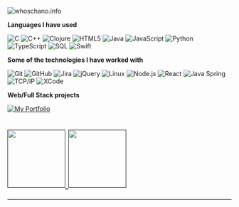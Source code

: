 <p><img src="https://img.shields.io/badge/-CHANO.DEV-000000?style=for-the-badge&amp;logo=react&amp;logoColor=white" alt="whoschano.info"></p>

<p><strong>Languages I have used</strong></p>
<p>
  <img src="https://img.shields.io/badge/-C-000000?style=flat&amp;logo=C" alt="C">
  <img src="https://img.shields.io/badge/-C++-000000?style=flat&amp;logo=C%2B%2B&amp;logoColor=00599C" alt="C++">
  <img src="https://img.shields.io/badge/-Clojure-000000?style=flat&amp;logo=Clojure" alt="Clojure">
  <img src="https://img.shields.io/badge/-HTML5-000000?style=flat&amp;logo=HTML5" alt="HTML5">
  <img src="https://img.shields.io/badge/-Java-000000?style=flat&amp;logo=Java&amp;logoColor=007396" alt="Java">
  <img src="https://img.shields.io/badge/-JavaScript-000000?style=flat&amp;logo=javascript" alt="JavaScript">
  <img src="https://img.shields.io/badge/-Python-000000?style=flat&amp;logo=python" alt="Python">
  <img src="https://img.shields.io/badge/-TypeScript-000000?style=flat&amp;logo=typescript&amp;logoColor=007ACC" alt="TypeScript">
  <img src="https://img.shields.io/badge/-SQL-000000?style=flat&amp;logo=MySQL" alt="SQL">
  <img src="https://img.shields.io/badge/-Swift-000000?style=flat&amp;logo=Swift" alt="Swift">
</p>

<p><strong>Some of the technologies I have worked with</strong></p>
<p>
  <img src="https://img.shields.io/badge/-Git-000000?style=flat&amp;logo=git&amp;logoColor=F05032" alt="Git">
  <img src="https://img.shields.io/badge/-GitHub-000000?style=flat&amp;logo=github&amp;logoColor=FFFFFF" alt="GitHub">
  <img src="https://img.shields.io/badge/-Jira-000000?style=flat&amp;logo=jira-software&amp;logoColor=0052CC" alt="Jira">
  <img src="https://img.shields.io/badge/-jQuery-000000?style=flat&amp;logo=jQuery&amp;logoColor=0769AD" alt="jQuery">
  <img src="https://img.shields.io/badge/-Linux-000000?style=flat&amp;logo=linux&amp;logoColor=FCC624" alt="Linux">
  <img src="https://img.shields.io/badge/-Node.js-000000?style=flat&amp;logo=node.js&amp;logoColor=339933" alt="Node.js">
  <img src="https://img.shields.io/badge/-React-000000?style=flat&amp;logo=React&amp;logoColor=61DAFB" alt="React">
  <img src="https://img.shields.io/badge/-Spring-000000?style=flat&amp;logo=spring&amp;logoColor=6DB33F" alt="Java Spring">
  <img src="https://img.shields.io/badge/-TCP/IP-000000?style=flat&amp;logo=cisco&amp;logoColor=white" alt="TCP/IP">
  <img src="https://img.shields.io/badge/-XCode-000000?style=flat&amp;logo=XCode&amp;logoColor=1575F9" alt="XCode">
</p>

<p><strong>Web/Full Stack projects</strong></p>
<p>
  <a href="https://www.whoschano.info"><img src="https://img.shields.io/badge/-%F0%9F%A7%AC%C2%A0%C2%A0My%C2%A0Website-000000?style=flat" alt="My Portfolio"></a>
</p>

<h1>
  <a href="">
    <img align="" height="130px" src="https://github-readme-stats.vercel.app/api?username=0XHAZERO&amp;hide_title=true&amp;show_icons=true&amp;include_all_commits=true&amp;line_height=21&amp;bg_color=0,EC6C6C,FFD479,FFFC79,73FA79&amp;theme=graywhite">
    <img align="" height="130px" src="https://github-readme-stats.vercel.app/api/top-langs/?username=0XHAZERO&amp;hide_title=true&amp;layout=compact&amp;bg_color=0,73FA79,73FDFF,7A81FF&amp;theme=graywhite">
  </a>
</h1>
<hr>